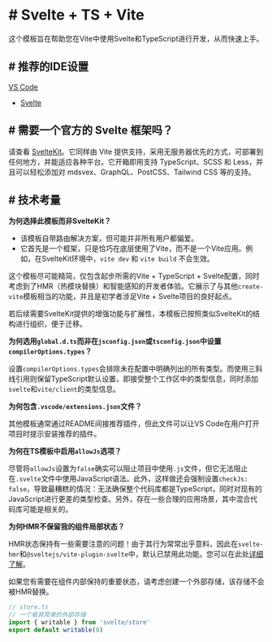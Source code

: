 # # Svelte + TS + Vite

这个模板旨在帮助您在Vite中使用Svelte和TypeScript进行开发，从而快速上手。
## # 推荐的IDE设置

[VS Code](https://code.visualstudio.com/)

+ [Svelte](https://marketplace.visualstudio.com/items?itemName=svelte.svelte-vscode)
## # 需要一个官方的 Svelte 框架吗？

请查看 [SvelteKit](https://github.com/sveltejs/kit#readme)。它同样由 Vite 提供支持，采用无服务器优先的方式，可部署到任何地方，并能适应各种平台。它开箱即用支持 TypeScript、SCSS 和 Less，并且可以轻松添加对 mdsvex、GraphQL、PostCSS、Tailwind CSS 等的支持。
## # 技术考量

**为何选择此模板而非SvelteKit？**

- 该模板自带路由解决方案，但可能并非所有用户都偏爱。
- 它首先是一个框架，只是恰巧在底层使用了Vite，而不是一个Vite应用。例如，在SvelteKit环境中，`vite dev` 和 `vite build` 不会生效。

这个模板尽可能精简，仅包含起步所需的Vite + TypeScript + Svelte配置，同时考虑到了HMR（热模块替换）和智能感知的开发者体验。它展示了与其他`create-vite`模板相当的功能，并且是初学者涉足Vite + Svelte项目的良好起点。

若后续需要SvelteKit提供的增强功能与扩展性，本模板已按照类似SvelteKit的结构进行组织，便于迁移。

**为何选用`global.d.ts`而非在`jsconfig.json`或`tsconfig.json`中设置`compilerOptions.types`？**

设置`compilerOptions.types`会排除未在配置中明确列出的所有类型。而使用三斜线引用则保留TypeScript默认设置，即接受整个工作区中的类型信息，同时添加`svelte`和`vite/client`的类型信息。

**为何包含`.vscode/extensions.json`文件？**

其他模板通常通过README间接推荐插件，但此文件可以让VS Code在用户打开项目时提示安装推荐的插件。

**为何在TS模板中启用`allowJs`选项？**

尽管将`allowJs`设置为`false`确实可以阻止项目中使用`.js`文件，但它无法阻止在`.svelte`文件中使用JavaScript语法。此外，这样做还会强制设置`checkJs: false`，导致最糟糕的情况：无法确保整个代码库都是TypeScript，同时对现有的JavaScript进行更差的类型检查。另外，存在一些合理的应用场景，其中混合代码库可能是相关的。

**为何HMR不保留我的组件局部状态？**

HMR状态保持有一些需要注意的问题！由于其行为常常出乎意料，因此在`svelte-hmr`和`@sveltejs/vite-plugin-svelte`中，默认已禁用此功能。您可以在此处[详细了解](https://github.com/rixo/svelte-hmr#svelte-hmr)。

如果您有需要在组件内部保持的重要状态，请考虑创建一个外部存储，该存储不会被HMR替换。

```ts
// store.ts
// 一个极其简单的外部存储
import { writable } from 'svelte/store'
export default writable(0)
```
